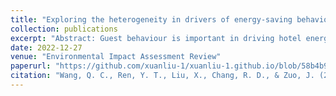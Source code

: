 ```yaml
---
title: "Exploring the heterogeneity in drivers of energy-saving behaviours among hotel guests: Insights from the theory of planned behaviour and personality profiles"
collection: publications
excerpt: "Abstract: Guest behaviour is important in driving hotel energy consumption, operating cost and environmental issues. Promoting energy-saving behaviours of guests is a promising strategy for the sustainable development of the hospitality industry. This research aims to explore the roles of personality profiles in individual heterogeneity in drivers of energy-saving behaviours among hotel guests. The study is based on a three-step research roadmap: First, we review existing literature on hotel energy-saving behaviour and intervention and construct an extended theory of planned behaviour model to explore the relationship between personality and energy-saving behaviours. Second, the research conducts a survey to identify the critical factors in the model and sets up four personality profiles for the respondents and compares the effects of critical factors upon respondents' energy-saving behaviours among different personality profile groups. Third, the study further conducts a follow-up survey on the subjective promoters and barriers of hotel energy-saving behaviours, where a descriptive analysis is employed to validate the findings. The findings reveal that personality profiles lead to varying effects of all critical factors in influencing the energy-saving behaviours of hotel guests. The research empirically demonstrates the important roles of personality profiles and household habits in shaping the energy behaviours of hotel guests and provides a novel view of understanding the heterogeneity of energy-saving behaviours in the hospitality industry. The study contributes to environmental behavioural theory by adding normative indicators and habit factors. Also, the study classifies the respondents into groups according to personality characteristics and demonstrates the significant role of personality. The research applies a follow-up study that can provide factual evidence to support the result of previous hypothetical testing. The findings provide valuable references to the development of tailored smart energy intervention measurements and management tools for hotel buildings."
date: 2022-12-27
venue: "Environmental Impact Assessment Review"
paperurl: "https://github.com/xuanliu-1/xuanliu-1.github.io/blob/58b4b9d2ef1321f572925269862c0f0827681fd0/files/1-s2.0-S0195925522002785-main.pdf"
citation: "Wang, Q. C., Ren, Y. T., Liu, X., Chang, R. D., & Zuo, J. (2023). Exploring the heterogeneity in drivers of energy-saving behaviours among hotel guests: Insights from the theory of planned behaviour and personality profiles. Environmental Impact Assessment Review, 99, 107012."
---
```

